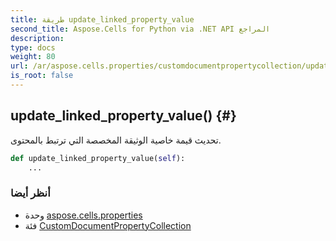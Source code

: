 ```yaml
---
title: طريقة update_linked_property_value
second_title: Aspose.Cells for Python via .NET API المراجع
description:
type: docs
weight: 80
url: /ar/aspose.cells.properties/customdocumentpropertycollection/update_linked_property_value/
is_root: false
---
```

##  update_linked_property_value() {#}
تحديث قيمة خاصية الوثيقة المخصصة التي ترتبط بالمحتوى.



```python
def update_linked_property_value(self):
    ...
```





###  أنظر أيضا
* وحدة [aspose.cells.properties](../../)
* فئة [CustomDocumentPropertyCollection](/cells/python-net/ar/aspose.cells.properties/customdocumentpropertycollection)
